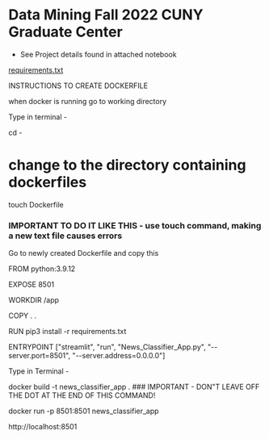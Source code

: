 # Data Mining Fall 2022 CUNY Graduate Center 

- See Project details found in attached notebook 

[requirements.txt](https://github.com/EdwardMMiller/Data-Mining-Project---Fall-2022/files/10222333/requirements.txt)

INSTRUCTIONS TO CREATE DOCKERFILE

when docker is running go to working directory

Type in terminal - 

cd - 
# change to the directory containing dockerfiles

touch Dockerfile 
### IMPORTANT TO DO IT LIKE THIS - use touch command, making a new text file causes errors

Go to newly created Dockerfile and copy this 

FROM python:3.9.12

EXPOSE 8501

WORKDIR /app

COPY . .

RUN pip3 install -r requirements.txt

ENTRYPOINT ["streamlit", "run", "News_Classifier_App.py", "--server.port=8501", "--server.address=0.0.0.0"]

Type in Terminal -

docker build -t news_classifier_app . ### IMPORTANT - DON"T LEAVE OFF THE DOT AT THE END OF THIS COMMAND!

docker run -p 8501:8501 news_classifier_app

http://localhost:8501
